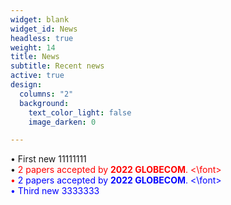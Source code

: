 ```yaml
---
widget: blank
widget_id: News
headless: true
weight: 14
title: News
subtitle: Recent news
active: true
design:
  columns: "2"
  background:
    text_color_light: false
    image_darken: 0

---
```

• First new 11111111<br/>
• <font color=red> 
  2 papers accepted by **2022 GLOBECOM**.
<\font>
<br/>
• <font color=blue> 
  2 papers accepted by **2022 GLOBECOM**. 
<\font>
<br/>
• Third new 3333333
